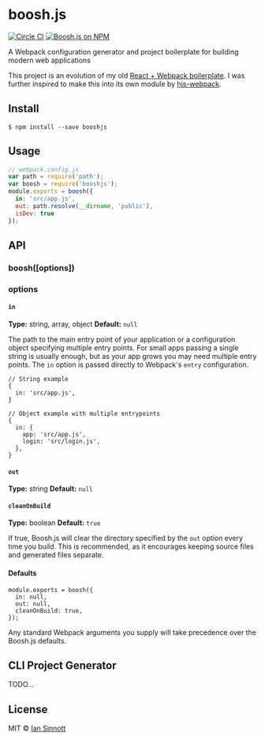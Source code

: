 # boosh.js 

[![Circle CI](https://img.shields.io/circleci/project/iansinnott/booshjs.svg)](https://circleci.com/gh/iansinnott/booshjs)
[![Boosh.js on NPM](https://img.shields.io/npm/v/booshjs.svg)](https://www.npmjs.com/package/booshjs)


A Webpack configuration generator and project boilerplate for building modern web applications

This project is an evolution of my old [React + Webpack boilerplate][]. I was further inspired to make this into its own module by [hjs-webpack][].

[React + Webpack boilerplate]: https://github.com/iansinnott/react-boilerplate
[hjs-webpack]: https://github.com/HenrikJoreteg/hjs-webpack/

## Install

```
$ npm install --save booshjs
```


## Usage

```js
// webpack.config.js
var path = require('path');
var boosh = require('booshjs');
module.exports = boosh({
  in: 'src/app.js',
  out: path.resolve(__dirname, 'public'),
  isDev: true
});
```


## API

### boosh([options])

### options

#### `in`

**Type:** string, array, object
**Default:** `null`

The path to the main entry point of your application or a configuration object specifying multiple entry points. For small apps passing a single string is usually enough, but as your app grows you may need multiple entry points. The `in` option is passed directly to Webpack's `entry` configuration.

```
// String example
{
  in: 'src/app.js',
}

// Object example with multiple entrypoints
{
  in: {
    app: 'src/app.js',
    login: 'src/login.js',
  },
}
```

#### `out`

**Type:** string
**Default:** `null`

#### `cleanOnBuild`

**Type:** boolean
**Default:** `true`

If true, Boosh.js will clear the directory specified by the `out` option every time you build. This is recommended, as it encourages keeping source files and generated files separate.

#### Defaults

```
module.exports = boosh({
  in: null,
  out: null,
  cleanOnBuild: true,
});
```

Any standard Webpack arguments you supply will take precedence over the Boosh.js defaults.


## CLI Project Generator

TODO...

## License

MIT © [Ian Sinnott](http://iansinnott.com)
